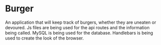 # Burger
An application that will keep track of burgers, whether they are uneaten or devoured. Js files are being used for the api routes and the information being called. MySQL is being used for the database. Handlebars is being used to create the look of the browser.
